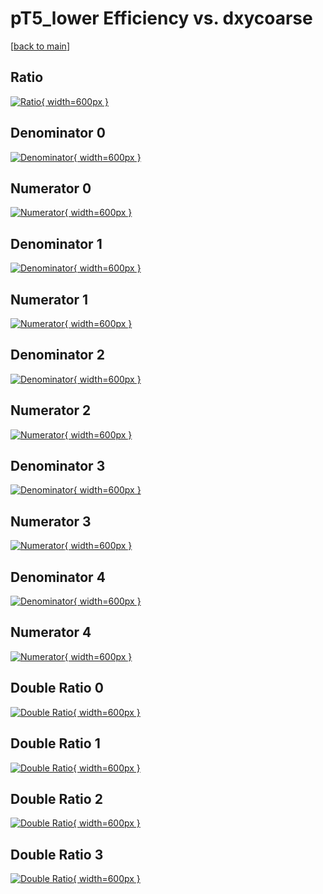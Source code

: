 # pT5_lower Efficiency vs. dxycoarse

[[back to main](./)]



## Ratio

[![Ratio](../mtv/var/pT5_lower_xtr_13_-1_eff_dxycoarse.png){ width=600px }](../mtv/var/pT5_lower_xtr_13_-1_eff_dxycoarse.pdf)

## Denominator 0

[![Denominator](../mtv/den/pT5_lower_xtr_13_-1_eff_dxycoarse_den0.png){ width=600px }](../mtv/den/pT5_lower_xtr_13_-1_eff_dxycoarse_den0.pdf)

## Numerator 0

[![Numerator](../mtv/num/pT5_lower_xtr_13_-1_eff_dxycoarse_num0.png){ width=600px }](../mtv/num/pT5_lower_xtr_13_-1_eff_dxycoarse_num0.pdf)

## Denominator 1

[![Denominator](../mtv/den/pT5_lower_xtr_13_-1_eff_dxycoarse_den1.png){ width=600px }](../mtv/den/pT5_lower_xtr_13_-1_eff_dxycoarse_den1.pdf)

## Numerator 1

[![Numerator](../mtv/num/pT5_lower_xtr_13_-1_eff_dxycoarse_num1.png){ width=600px }](../mtv/num/pT5_lower_xtr_13_-1_eff_dxycoarse_num1.pdf)

## Denominator 2

[![Denominator](../mtv/den/pT5_lower_xtr_13_-1_eff_dxycoarse_den2.png){ width=600px }](../mtv/den/pT5_lower_xtr_13_-1_eff_dxycoarse_den2.pdf)

## Numerator 2

[![Numerator](../mtv/num/pT5_lower_xtr_13_-1_eff_dxycoarse_num2.png){ width=600px }](../mtv/num/pT5_lower_xtr_13_-1_eff_dxycoarse_num2.pdf)

## Denominator 3

[![Denominator](../mtv/den/pT5_lower_xtr_13_-1_eff_dxycoarse_den3.png){ width=600px }](../mtv/den/pT5_lower_xtr_13_-1_eff_dxycoarse_den3.pdf)

## Numerator 3

[![Numerator](../mtv/num/pT5_lower_xtr_13_-1_eff_dxycoarse_num3.png){ width=600px }](../mtv/num/pT5_lower_xtr_13_-1_eff_dxycoarse_num3.pdf)

## Denominator 4

[![Denominator](../mtv/den/pT5_lower_xtr_13_-1_eff_dxycoarse_den4.png){ width=600px }](../mtv/den/pT5_lower_xtr_13_-1_eff_dxycoarse_den4.pdf)

## Numerator 4

[![Numerator](../mtv/num/pT5_lower_xtr_13_-1_eff_dxycoarse_num4.png){ width=600px }](../mtv/num/pT5_lower_xtr_13_-1_eff_dxycoarse_num4.pdf)

## Double Ratio 0

[![Double Ratio](../mtv/ratio/pT5_lower_xtr_13_-1_eff_dxycoarse_ratio0.png){ width=600px }](../mtv/ratio/pT5_lower_xtr_13_-1_eff_dxycoarse_ratio0.pdf)

## Double Ratio 1

[![Double Ratio](../mtv/ratio/pT5_lower_xtr_13_-1_eff_dxycoarse_ratio1.png){ width=600px }](../mtv/ratio/pT5_lower_xtr_13_-1_eff_dxycoarse_ratio1.pdf)

## Double Ratio 2

[![Double Ratio](../mtv/ratio/pT5_lower_xtr_13_-1_eff_dxycoarse_ratio2.png){ width=600px }](../mtv/ratio/pT5_lower_xtr_13_-1_eff_dxycoarse_ratio2.pdf)

## Double Ratio 3

[![Double Ratio](../mtv/ratio/pT5_lower_xtr_13_-1_eff_dxycoarse_ratio3.png){ width=600px }](../mtv/ratio/pT5_lower_xtr_13_-1_eff_dxycoarse_ratio3.pdf)

